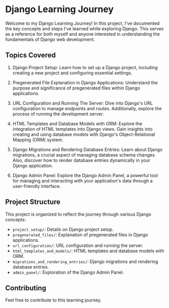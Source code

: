 # Django Learning Journey

Welcome to my Django Learning Journey! In this project, I've documented the key concepts and steps I've learned while exploring Django. This serves as a reference for both myself and anyone interested in understanding the fundamentals of Django web development.

## Topics Covered

1. Django Project Setup:
   Learn how to set up a Django project, including creating a new project and configuring essential settings.

2. Pregenerated File Explanation in Django Applications:
   Understand the purpose and significance of pregenerated files within Django applications.

3. URL Configuration and Running The Server:
   Dive into Django's URL configuration to manage endpoints and routes. Additionally, explore the process of running the development server.

4. HTML Templates and Database Models with ORM:
   Explore the integration of HTML templates into Django views. Gain insights into creating and using database models with Django's Object-Relational Mapping (ORM) system.

5. Django Migrations and Rendering Database Entries:
   Learn about Django migrations, a crucial aspect of managing database schema changes. Also, discover how to render database entries dynamically in your Django application.

6. Django Admin Panel:
   Explore the Django Admin Panel, a powerful tool for managing and interacting with your application's data through a user-friendly interface.


## Project Structure

This project is organized to reflect the journey through various Django concepts:

- `project_setup/`: Details on Django project setup.
- `pregenerated_files/`: Explanation of pregenerated files in Django applications.
- `url_configuration/`: URL configuration and running the server.
- `html_templates_and_models/`: HTML templates and database models with ORM.
- `migrations_and_rendering_entries/`: Django migrations and rendering database entries.
- `admin_panel/`: Exploration of the Django Admin Panel.

## Contributing

Feel free to contribute to this learning journey.

